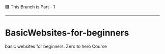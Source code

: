 
🟩 This Branch is Part - 1

---

# BasicWebsites-for-beginners
basic websites for beginners. Zero to hero Course
